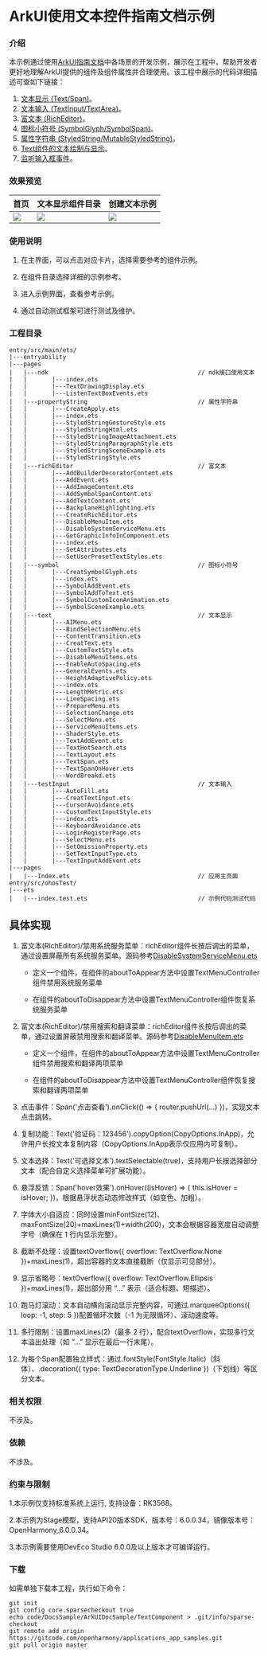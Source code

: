 # ArkUI使用文本控件指南文档示例

### 介绍

本示例通过使用[ArkUI指南文档](https://gitee.com/openharmony/docs/tree/master/zh-cn/application-dev/ui)中各场景的开发示例，展示在工程中，帮助开发者更好地理解ArkUI提供的组件及组件属性并合理使用。该工程中展示的代码详细描述可查如下链接：

1. [文本显示 (Text/Span)](https://gitee.com/openharmony/docs/blob/master/zh-cn/application-dev/ui/arkts-common-components-text-display.md)。
2. [文本输入 (TextInput/TextArea)](https://gitee.com/openharmony/docs/blob/master/zh-cn/application-dev/ui/arkts-common-components-text-input.md)。
3. [富文本 (RichEditor)](https://gitee.com/openharmony/docs/blob/master/zh-cn/application-dev/ui/arkts-common-components-richeditor.md)。
4. [图标小符号 (SymbolGlyph/SymbolSpan)](https://gitee.com/openharmony/docs/blob/master/zh-cn/application-dev/ui/arkts-common-components-symbol.md)。
5. [属性字符串 (StyledString/MutableStyledString)](https://gitee.com/openharmony/docs/blob/master/zh-cn/application-dev/ui/arkts-styled-string.md)。
6. [Text组件的文本绘制与显示](https://gitee.com/openharmony/docs/blob/master/zh-cn/application-dev/ui/ndk-styled-string.md)。
7. [监听输入框事件](https://gitee.com/openharmony/docs/blob/master/zh-cn/application-dev/ui/ndk-textarea-event.md)。

### 效果预览

| 首页                                  | 文本显示组件目录                    | 创建文本示例                        |
|-------------------------------------| ----------------------------------- | ----------------------------------- |
| ![](screenshots/device/image1.jpeg) | ![](screenshots/device/image2.jpeg) | ![](screenshots/device/image3.jpeg) |

### 使用说明

1. 在主界面，可以点击对应卡片，选择需要参考的组件示例。

2. 在组件目录选择详细的示例参考。

3. 进入示例界面，查看参考示例。

4. 通过自动测试框架可进行测试及维护。

### 工程目录

```
entry/src/main/ets/
|---entryability
|---pages
|   |---ndk                                          // ndk接口使用文本
|   |       |---index.ets
|   |       |---TextDrawingDisplay.ets
|   |       |---ListenTextBoxEvents.ets
|   |---propertyString                               // 属性字符串
|   |       |---CreateApply.ets
|   |       |---index.ets
|   |       |---StyledStringGestureStyle.ets
|   |       |---StyledStringHtml.ets
|   |       |---StyledStringImageAttachment.ets
|   |       |---StyledStringParagraphStyle.ets
|   |       |---StyledStringSceneExample.ets
|   |       |---StyledStringStyle.ets
|   |---richEditor                                   // 富文本
|   |       |---AddBuilderDecoratorContent.ets
|   |       |---AddEvent.ets
|   |       |---AddImageContent.ets
|   |       |---AddSymbolSpanContent.ets
|   |       |---AddTextContent.ets
|   |       |---BackplaneHighlighting.ets
|   |       |---CreateRichEditor.ets
|   |       |---DisableMenuItem.ets
|   |       |---DisableSystemServiceMenu.ets
|   |       |---GetGraphicInfoInComponent.ets
|   |       |---index.ets
|   |       |---SetAttributes.ets
|   |       |---SetUserPresetTextStyles.ets
|   |---symbol                                       // 图标小符号
|   |       |---CreatSymbolGlyph.ets
|   |       |---index.ets
|   |       |---SymbolAddEvent.ets
|   |       |---SymbolAddToText.ets
|   |       |---SymbolCustomIconAnimation.ets
|   |       |---SymbolSceneExample.ets
|   |---text                                         // 文本显示     
|   |       |---AIMenu.ets
|   |       |---BindSelectionMenu.ets
|   |       |---ContentTransition.ets
|   |       |---CreatText.ets
|   |       |---CustomTextStyle.ets
|   |       |---DisableMenuItems.ets
|   |       |---EnableAutoSpacing.ets
|   |       |---GeneralEvents.ets
|   |       |---HeightAdaptivePolicy.ets
|   |       |---index.ets
|   |       |---LengthMetric.ets
|   |       |---LineSpacing.ets
|   |       |---PrepareMenu.ets
|   |       |---SelectionChange.ets
|   |       |---SelectMenu.ets
|   |       |---ServiceMenuItems.ets
|   |       |---ShaderStyle.ets
|   |       |---TextAddEvent.ets
|   |       |---TextHotSearch.ets
|   |       |---TextLayout.ets
|   |       |---TextSpan.ets
|   |       |---TextSpanOnHover.ets
|   |       |---WordBreakd.ets
|   |---testInput                                    // 文本输入
|   |       |---AutoFill.ets
|   |       |---CreatTextInput.ets
|   |       |---CursorAvoidance.ets
|   |       |---CustomTextInputStyle.ets
|   |       |---index.ets
|   |       |---KeyboardAvoidance.ets
|   |       |---LoginRegisterPage.ets
|   |       |---SelectMenu.ets
|   |       |---SetOmissionProperty.ets
|   |       |---SetTextInputType.ets
|   |       |---TextInputAddEvent.ets
|---pages
|   |---Index.ets                                    // 应用主页面
entry/src/ohosTest/
|---ets
|   |---index.test.ets                               // 示例代码测试代码
```

## 具体实现

1. 富文本(RichEditor)/禁用系统服务菜单：richEditor组件长按后调出的菜单，通过设置屏蔽所有系统服务菜单。源码参考[DisableSystemServiceMenu.ets](https://gitcode.com/openharmony/applications_app_samples/blob/master/code/DocsSample/ArkUISample/TextComponent/entry/src/main/ets/pages/richEditor/DisableSystemServiceMenu.ets)

    * 定义一个组件，在组件的aboutToAppear方法中设置TextMenuController组件禁用系统服务菜单

    * 在组件的aboutToDisappear方法中设置TextMenuController组件恢复系统服务菜单

2. 富文本(RichEditor)/禁用搜索和翻译菜单：richEditor组件长按后调出的菜单，通过设置屏蔽禁用搜索和翻译菜单。源码参考[DisableMenuItem.ets](https://gitcode.com/openharmony/applications_app_samples/blob/master/code/DocsSample/ArkUISample/TextComponent/entry/src/main/ets/pages/richEditor/DisableMenuItem.ets)

    * 定义一个组件，在组件的aboutToAppear方法中设置TextMenuController组件禁用搜索和翻译两项菜单

    * 在组件的aboutToDisappear方法中设置TextMenuController组件恢复搜索和翻译两项菜单

3. 点击事件：Span('点击查看').onClick(() => { router.pushUrl(...) })，实现文本点击跳转。
4. 复制功能：Text('验证码：123456').copyOption(CopyOptions.InApp)，允许用户长按文本复制内容（CopyOptions.InApp表示仅应用内可复制）。
5. 文本选择：Text('可选择文本').textSelectable(true)，支持用户长按选择部分文本（配合自定义选择菜单可扩展功能）。
6. 悬浮反馈：Span('hover效果').onHover((isHover) => { this.isHover = isHover; })，根据悬浮状态动态修改样式（如变色、加粗）。
7. 字体大小自适应：同时设置minFontSize(12)、maxFontSize(20)+maxLines(1)+width(200)，文本会根据容器宽度自动调整字号（确保在 1 行内显示完整）。
8. 截断不处理：设置textOverflow({ overflow: TextOverflow.None })+maxLines(1)，超出容器的文本直接截断（仅显示可见部分）。
9. 显示省略号：textOverflow({ overflow: TextOverflow.Ellipsis })+maxLines(1)，超出部分用 “...” 表示（适合标题、短描述）。
10. 跑马灯滚动：文本自动横向滚动显示完整内容，可通过.marqueeOptions({ loop: -1, step: 5 })配置循环次数（-1 为无限循环）、滚动速度等。
11. 多行限制：设置maxLines(2)（最多 2 行），配合textOverflow，实现多行文本溢出处理（如 “...” 显示在最后一行末尾）。
12. 为每个Span配置独立样式：通过.fontStyle(FontStyle.Italic)（斜体）、.decoration({ type: TextDecorationType.Underline })（下划线）等区分文本。
### 相关权限

不涉及。

### 依赖

不涉及。

### 约束与限制

1.本示例仅支持标准系统上运行, 支持设备：RK3568。

2.本示例为Stage模型，支持API20版本SDK，版本号：6.0.0.34，镜像版本号：OpenHarmony_6.0.0.34。

3.本示例需要使用DevEco Studio 6.0.0及以上版本才可编译运行。

### 下载

如需单独下载本工程，执行如下命令：

````
git init
git config core.sparsecheckout true
echo code/DocsSample/ArkUIDocSample/TextComponent > .git/info/sparse-checkout
git remote add origin https://gitcode.com/openharmony/applications_app_samples.git
git pull origin master
````